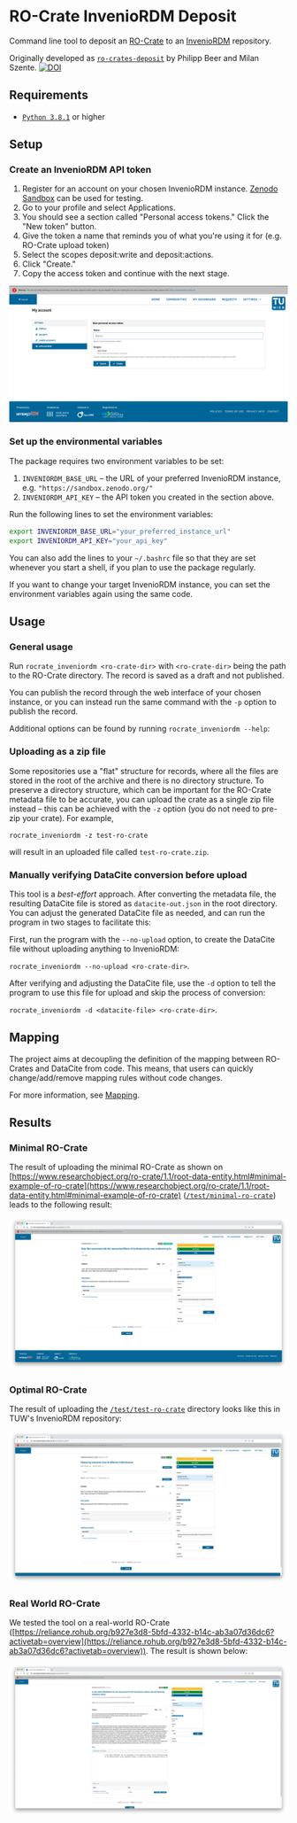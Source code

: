 # RO-Crate InvenioRDM Deposit



Command line tool to deposit an [RO-Crate](https://www.researchobject.org/ro-crate/) to an [InvenioRDM](https://inveniordm.web.cern.ch/) repository. 

Originally developed as [`ro-crates-deposit`](https://github.com/beerphilipp/ro-crates-deposit) by Philipp Beer and Milan Szente. [![DOI](https://zenodo.org/badge/DOI/10.5281/zenodo.8127644.svg)](https://doi.org/10.5281/zenodo.8127644)

## Requirements

- [`Python 3.8.1`](https://www.python.org/downloads/) or higher

## Setup

### Create an InvenioRDM API token
1. Register for an account on your chosen InvenioRDM instance. [Zenodo Sandbox](https://sandbox.zenodo.org/) can be used for testing.
1. Go to your profile and select Applications.
1. You should see a section called "Personal access tokens." Click the "New token" button.
1. Give the token a name that reminds you of what you're using it for (e.g. RO-Crate upload token)
1. Select the scopes deposit:write and deposit:actions.
1. Click "Create."
1. Copy the access token and continue with the next stage.

![Screenshot of token creation page on TU Wien instance](./images/researchdata.png)

### Set up the environmental variables

The package requires two environment variables to be set:
1. `INVENIORDM_BASE_URL` – the URL of your preferred InvenioRDM instance, e.g. `"https://sandbox.zenodo.org/"`
2. `INVENIORDM_API_KEY` – the API token you created in the section above.

 Run the following lines to set the environment variables:
```bash
export INVENIORDM_BASE_URL="your_preferred_instance_url"
export INVENIORDM_API_KEY="your_api_key"
```

You can also add the lines to your `~/.bashrc` file so that they are set whenever you start a shell, if you plan to use the package regularly.

If you want to change your target InvenioRDM instance, you can set the environment variables again using the same code.

## Usage

### General usage

Run `rocrate_inveniordm <ro-crate-dir>` with `<ro-crate-dir>` being the path to the RO-Crate directory. The record is saved as a draft and not published.

You can publish the record through the web interface of your chosen instance, or you can instead run the same command with the `-p` option to publish the record.

Additional options can be found by running `rocrate_inveniordm --help`:

### Uploading as a zip file

Some repositories use a "flat" structure for records, where all the files are stored in the root of the archive and there is no directory structure. To preserve a directory structure, which can be important for the RO-Crate metadata file to be accurate, you can upload the crate as a single zip file instead – this can be achieved with the `-z` option (you do not need to pre-zip your crate). For example,
 
```
rocrate_inveniordm -z test-ro-crate
```

will result in an uploaded file called `test-ro-crate.zip`.

### Manually verifying DataCite conversion before upload

This tool is a *best-effort* approach. After converting the metadata file, the resulting DataCite file is stored as `datacite-out.json` in the root directory. You can adjust the generated DataCite file as needed, and can run the program in two stages to facilitate this:

First, run the program with the `--no-upload` option, to create the DataCite file without uploading anything to InvenioRDM:

`rocrate_inveniordm --no-upload <ro-crate-dir>`.

After verifying and adjusting the DataCite file, use the `-d` option to tell the program to use this file for upload and skip the process of conversion:

`rocrate_inveniordm -d <datacite-file> <ro-crate-dir>`.

## Mapping

The project aims at decoupling the definition of the mapping between RO-Crates and DataCite from code. This means, that users can quickly change/add/remove mapping rules without code changes. 

For more information, see [Mapping](docs/mapping.md).

## Results

### Minimal RO-Crate

The result of uploading the minimal RO-Crate as shown on [https://www.researchobject.org/ro-crate/1.1/root-data-entity.html#minimal-example-of-ro-crate](https://www.researchobject.org/ro-crate/1.1/root-data-entity.html#minimal-example-of-ro-crate) ([`/test/minimal-ro-crate`](./test/minimal-ro-crate/)) leads to the following result:

![](./images/ro-crate-minimal-result.png)


### Optimal RO-Crate

The result of uploading the [`/test/test-ro-crate`](./test/test-ro-crate/) directory looks like this in TUW's InvenioRDM repository:

![](./images/result.png)

### Real World RO-Crate

We tested the tool on a real-world RO-Crate ([https://reliance.rohub.org/b927e3d8-5bfd-4332-b14c-ab3a07d36dc6?activetab=overview](https://reliance.rohub.org/b927e3d8-5bfd-4332-b14c-ab3a07d36dc6?activetab=overview)). The result is shown below:

![](./images/real-world-example.png)
